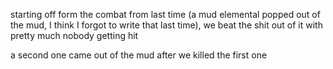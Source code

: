 starting off form the combat from last time (a mud elemental popped out of the mud, I think I forgot to write that last time), we beat the shit out of it with pretty much nobody getting hit

a second one came out of the mud after we killed the first one